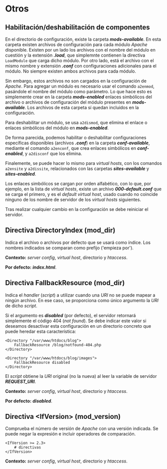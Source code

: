 # Otros

## Habilitación/deshabilitación de componentes

En el directorio de configuración, existe la carpeta ***mods-available***. En esta carpeta existen archivos de configuración para cada módulo *Apache* disponible. Existen por un lado los archivos con el nombre del módulo en cuestión y la extensión ***.load***, que simplemnte contienen la directiva `LoadModule` que carga dicho módulo. Por otro lado, está el archivo con el mismo nombre y extensión ***.conf*** con configuraciones adicionales para el módulo. No siempre existen ambos archivos para cada módulo.

Sin embargo, estos archivos no son cargados en la configuración de *Apache*. Para agregar un módulo es necesario usar el comando `a2enmod`, pasándole el nombre del módulo como parámetro. Lo que hace esto es simplemente crear en la carpeta ***mods-enabled*** enlaces simbólicos del archivo o archivos de configuración del módulo presentes en ***mods-available***. Los archivos de esta carpeta sí quedan incluidos en la configuración.

Para deshabilitar un módulo, se usa `a2dismod`, que elimina el enlace o enlaces simbólicos del módulo en ***mods-enabled***.

De forma parecida, podemos habilitar o deshabilitar configuraciones específicas disponibles (archivos ***.conf***) en la carpeta ***conf-available***, mediante el comando `a2enconf`, que crea enlaces simbólicos en ***conf-enabled***, y `a2disconf` que los elimina.

Finalemente, se puede hacer lo mismo para *virtual hosts*, con los comandos `a2ensite` y `a2dissite`, relacionados con las carpetas ***sites-available*** y ***sites-enabled***.

Los enlaces simbólicos se cargan por orden alfabético, con lo que, por ejemplo, en la lista de *virtual hosts*, existe un archivo ***000-default.conf*** que se carga el primero, y es el *default virtual host*, usado cuando no coincide ninguno de los nombre de servidor de los *virtual hosts* siguientes.

Tras realizar cualquier cambio en la configuración se debe reiniciar el servidor.

## Directiva DirectoryIndex (mod_dir)

Indica el archivo o archivos por defecto que se usará como índice. Los nombres indicados se comparan como prefijo ('empieza por').

**Contexto:** *server config*, *virtual host*, directorio y *htaccess*.

**Por defecto:** ***index.html***.

## Directiva FallbackResource (mod_dir)

Indica el *handler* (*script*) a utilizar cuando una *URI* no se puede mapear a ningún archivo. En ese caso, se proporciona como único argumento la *URI* de dicho *script*.

Si el argumento es ***disabled*** (por defecto), el servidor retornará simplemente el código 404 (*not found*). Se debe indicar este valor si deseamos desactivar esta configuración en un directorio concreto que puede heredar esta característica:

```
<Directory "/var/www/htdocs/blog">
    FallbackResource /blog/notfound-404.php
</Directory>

<Directory "/var/www/htdocs/blog/images">
    FallbackResource disabled
</Directory>
```

El *script* obtiene la *URI* original (no la nueva) al leer la variable de servidor ***REQUEST_URI***.

**Contexto:** *server config*, *virtual host*, directorio y *htaccess*.

**Por defecto:** ***disabled***.

## Directiva \<IfVersion> (mod_version)

Comprueba el número de versión de *Apache* con una versión indicada. Se puede negar la expresión e incluir operadores de comparación.

```
<IfVersion >= 2.3>
    # directivas
</IfVersion>
```

**Contexto:** *server config*, *virtual host*, directorio y *htaccess*.

